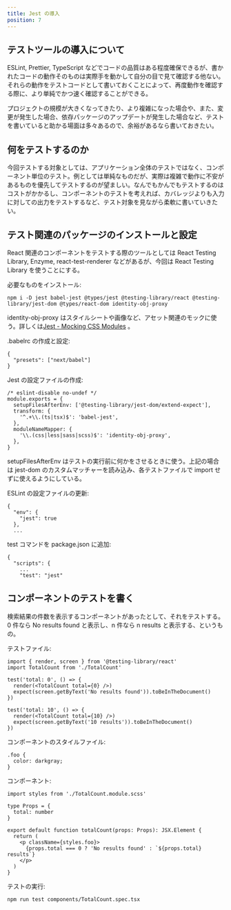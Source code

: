 ```yaml
---
title: Jest の導入
position: 7
---
```


## テストツールの導入について

ESLint, Prettier, TypeScript などでコードの品質はある程度確保できるが、書かれたコードの動作そのものは実際手を動かして自分の目で見て確認する他ない。それらの動作をテストコードとして書いておくことによって、再度動作を確認する際に、より単純でかつ速く確認することができる。

プロジェクトの規模が大きくなってきたり、より複雑になった場合や、また、変更が発生した場合、依存パッケージのアップデートが発生した場合など、テストを書いていると助かる場面は多々あるので、余裕があるなら書いておきたい。

## 何をテストするのか

今回テストする対象としては、アプリケーション全体のテストではなく、コンポーネント単位のテスト。例としては単純なものだが、実際は複雑で動作に不安があるものを優先してテストするのが望ましい。なんでもかんでもテストするのはコストがかかるし、コンポーネントのテストを考えれば、カバレッジよりも入力に対しての出力をテストするなど、テスト対象を見ながら柔軟に書いていきたい。

## テスト関連のパッケージのインストールと設定

React 関連のコンポーネントをテストする際のツールとしては React Testing Library, Enzyme, react-test-renderer などがあるが、今回は React Testing Library を使うことにする。

必要なものをインストール:

```
npm i -D jest babel-jest @types/jest @testing-library/react @testing-library/jest-dom @types/react-dom identity-obj-proxy
```

identity-obj-proxy はスタイルシートや画像など、アセット関連のモックに使う。詳しくは[Jest - Mocking CSS Modules](https://jestjs.io/docs/en/webpack#mocking-css-modules) 。

.babelrc の作成と設定:

```json[.babelrc]
{
  "presets": ["next/babel"]
}
```

Jest の設定ファイルの作成:

```js[jest.config.js]
/* eslint-disable no-undef */
module.exports = {
  setupFilesAfterEnv: ['@testing-library/jest-dom/extend-expect'],
  transform: {
    '^.+\\.(ts|tsx)$': 'babel-jest',
  },
  moduleNameMapper: {
    '\\.(css|less|sass|scss)$': 'identity-obj-proxy',
  },
}
```

setupFilesAfterEnv はテストの実行前に何かをさせるときに使う。上記の場合は jest-dom のカスタムマッチャーを読み込み、各テストファイルで import せずに使えるようにしている。

ESLint の設定ファイルの更新:

```json[.eslintrc]
{
  "env": {
    "jest": true
  },
  ...
```

test コマンドを package.json に追加:

```json[package.json]
{
  "scripts": {
    ...
    "test": "jest"
```

## コンポーネントのテストを書く

検索結果の件数を表示するコンポーネントがあったとして、それをテストする。0 件なら No results found と表示し、n 件なら n results と表示する、というもの。

テストファイル:

```tsx[components/TotalCount.spec.tsx]
import { render, screen } from '@testing-library/react'
import TotalCount from './TotalCount'

test('total: 0', () => {
  render(<TotalCount total={0} />)
  expect(screen.getByText('No results found')).toBeInTheDocument()
})

test('total: 10', () => {
  render(<TotalCount total={10} />)
  expect(screen.getByText('10 results')).toBeInTheDocument()
})
```

コンポーネントのスタイルファイル:

```scss[components/TotalCount.module.scss]
.foo {
  color: darkgray;
}
```

コンポーネント:

```tsx[components/TotalCount.tsx]
import styles from './TotalCount.module.scss'

type Props = {
  total: number
}

export default function totalCount(props: Props): JSX.Element {
  return (
    <p className={styles.foo}>
      {props.total === 0 ? 'No results found' : `${props.total} results`}
    </p>
  )
}
```

テストの実行:

```
npm run test components/TotalCount.spec.tsx
```